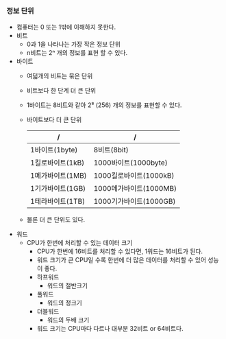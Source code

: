 ### 정보 단위

- 컴퓨터는 0 또는 1밖에 이해하지 못한다.
- 비트
    - 0과 1을 나타나는 가장 작은 정보 단위
    - n비트는 2ⁿ 개의 정보를 표현 할 수 있다.
- 바이트
    - 여덟개의 비트는 묶은 단위
    - 비트보다 한 단계 더 큰 단위
    - 1바이트는 8비트와 같아 2⁸ (256) 개의 정보를 표현할 수 있다.
    - 바이트보다 더 큰 단위
        
        | / | / |
        | --- | --- |
        | 1바이트(1byte) | 8비트(8bit) |
        | 1킬로바이트(1kB) | 1000바이트(1000byte) |
        | 1메가바이트(1MB) | 1000킬로바이트(1000kB) |
        | 1기가바이트(1GB) | 1000메가바이트(1000MB) |
        | 1테라바이트(1TB) | 1000기가바이트(1000GB) |
    - 물론 더 큰 단위도 있다.
- 워드
    - CPU가 한번에 처리할 수 있는 데이터 크기
        - CPU가 한번에 16비트를 처리할 수 있다면, 1워드는 16비트가 된다.
        - 워드 크기가 큰 CPU일 수록 한번에 더 많은 데이터를 처리할 수 있어 성능이 좋다.
        - 하프워드
            - 워드의 절반크기
        - 풀워드
            - 워드의 정크기
        - 더블워드
            - 워드의 두배 크기
        - 워드 크기는 CPU마다 다르나 대부분 32비트 or  64비트다.

